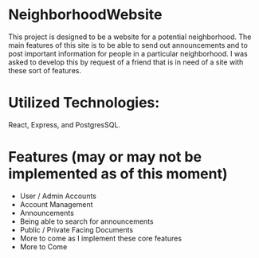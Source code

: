# NeighborhoodWebsite
This project is designed to be a website for a potential neighborhood. The main features of this site is to be able to send out announcements and to post important information for people in a particular neighborhood. I was asked to develop this by request of a friend that is in need of a site with these sort of features. 

# Utilized Technologies: 
React, Express, and PostgresSQL.

# Features (may or may not be implemented as of this moment)
* User / Admin Accounts
* Account Management
* Announcements 
* Being able to search for announcements
* Public / Private Facing Documents
* More to come as I implement these core features
* More to Come
